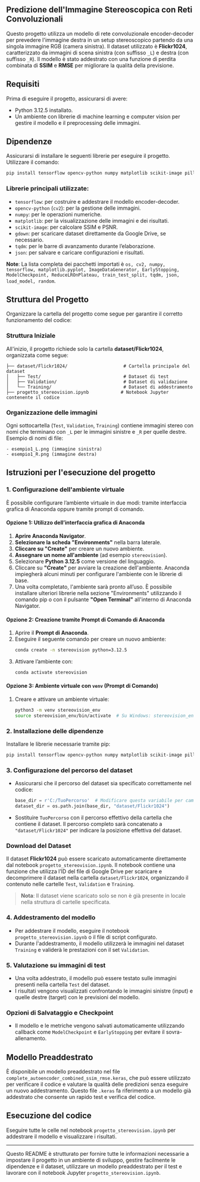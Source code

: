 ## Predizione dell'Immagine Stereoscopica con Reti Convoluzionali

Questo progetto utilizza un modello di rete convoluzionale encoder-decoder per prevedere l'immagine destra in un setup stereoscopico partendo da una singola immagine RGB (camera sinistra). Il dataset utilizzato è **Flickr1024**, caratterizzato da immagini di scena sinistra (con suffisso `_L`) e destra (con suffisso `_R`). Il modello è stato addestrato con una funzione di perdita combinata di **SSIM** e **RMSE** per migliorare la qualità della previsione.

## Requisiti

Prima di eseguire il progetto, assicurarsi di avere:

- Python 3.12.5 installato.
- Un ambiente con librerie di machine learning e computer vision per gestire il modello e il preprocessing delle immagini.

## Dipendenze

Assicurarsi di installare le seguenti librerie per eseguire il progetto. Utilizzare il comando:

```bash
pip install tensorflow opencv-python numpy matplotlib scikit-image pillow gdown tqdm
```

### Librerie principali utilizzate:
- `tensorflow`: per costruire e addestrare il modello encoder-decoder.
- `opencv-python` (`cv2`): per la gestione delle immagini.
- `numpy`: per le operazioni numeriche.
- `matplotlib`: per la visualizzazione delle immagini e dei risultati.
- `scikit-image`: per calcolare SSIM e PSNR.
- `gdown`: per scaricare dataset direttamente da Google Drive, se necessario.
- `tqdm`: per le barre di avanzamento durante l’elaborazione.
- `json`: per salvare e caricare configurazioni e risultati.

**Note**: La lista completa dei pacchetti importati è `os, cv2, numpy, tensorflow, matplotlib.pyplot, ImageDataGenerator, EarlyStopping, ModelCheckpoint, ReduceLROnPlateau, train_test_split, tqdm, json, load_model, random`.

## Struttura del Progetto

Organizzare la cartella del progetto come segue per garantire il corretto funzionamento del codice:

### Struttura Iniziale
All'inizio, il progetto richiede solo la cartella **dataset/Flickr1024**, organizzata come segue:

```
├── dataset/Flickr1024/                     # Cartella principale del dataset
│   ├── Test/                               # Dataset di test
│   ├── Validation/                         # Dataset di validazione
│   └── Training/                           # Dataset di addestramento
├── progetto_stereovision.ipynb            # Notebook Jupyter contenente il codice
```

### Organizzazione delle immagini
Ogni sottocartella (`Test`, `Validation`, `Training`) contiene immagini stereo con nomi che terminano con `_L` per le immagini sinistre e `_R` per quelle destre. Esempio di nomi di file:

```
- esempio1_L.png (immagine sinistra)
- esempio1_R.png (immagine destra)
```

## Istruzioni per l'esecuzione del progetto

### 1. Configurazione dell'ambiente virtuale

È possibile configurare l’ambiente virtuale in due modi: tramite interfaccia grafica di Anaconda oppure tramite prompt di comando. 

#### Opzione 1: Utilizzo dell’interfaccia grafica di Anaconda

1. **Aprire Anaconda Navigator**.
2. **Selezionare la scheda "Environments"** nella barra laterale.
3. **Cliccare su "Create"** per creare un nuovo ambiente.
4. **Assegnare un nome all'ambiente** (ad esempio `stereovision`).
5. Selezionare **Python 3.12.5** come versione del linguaggio.
6. Cliccare su **"Create"** per avviare la creazione dell'ambiente. Anaconda impiegherà alcuni minuti per configurare l'ambiente con le librerie di base.
7. Una volta completato, l'ambiente sarà pronto all’uso. È possibile installare ulteriori librerie nella sezione "Environments" utilizzando il comando pip o con il pulsante **"Open Terminal"** all'interno di Anaconda Navigator.

#### Opzione 2: Creazione tramite Prompt di Comando di Anaconda

1. Aprire il **Prompt di Anaconda**.
2. Eseguire il seguente comando per creare un nuovo ambiente:
   ```bash
   conda create -n stereovision python=3.12.5
   ```
3. Attivare l’ambiente con:
   ```bash
   conda activate stereovision
   ```

#### Opzione 3: Ambiente virtuale con `venv` (Prompt di Comando)

1. Creare e attivare un ambiente virtuale:
   ```bash
   python3 -m venv stereovision_env
   source stereovision_env/bin/activate  # Su Windows: stereovision_env\Scripts\activate
   ```

### 2. Installazione delle dipendenze
Installare le librerie necessarie tramite pip:
```bash
pip install tensorflow opencv-python numpy matplotlib scikit-image pillow gdown tqdm
```

### 3. Configurazione del percorso del dataset
- Assicurarsi che il percorso del dataset sia specificato correttamente nel codice:
  ```python
  base_dir = r'C:/TuoPercorso'  # Modificare questa variabile per cambiare la base del percorso
  dataset_dir = os.path.join(base_dir, "dataset/Flickr1024")
  ```
- Sostituire `TuoPercorso` con il percorso effettivo della cartella che contiene il dataset. Il percorso completo sarà concatenato a `"dataset/Flickr1024"` per indicare la posizione effettiva del dataset.

### Download del Dataset
Il dataset **Flickr1024** può essere scaricato automaticamente direttamente dal notebook `progetto_stereovision.ipynb`. Il notebook contiene una funzione che utilizza l’ID del file di Google Drive per scaricare e decomprimere il dataset nella cartella `dataset/Flickr1024`, organizzando il contenuto nelle cartelle `Test`, `Validation` e `Training`. 

> **Nota**: Il dataset viene scaricato solo se non è già presente in locale nella struttura di cartelle specificata.


### 4. Addestramento del modello
- Per addestrare il modello, eseguire il notebook `progetto_stereovision.ipynb` o il file di script configurato.
- Durante l'addestramento, il modello utilizzerà le immagini nel dataset `Training` e validerà le prestazioni con il set `Validation`.

### 5. Valutazione su immagini di test
- Una volta addestrato, il modello può essere testato sulle immagini presenti nella cartella `Test` del dataset.
- I risultati vengono visualizzati confrontando le immagini sinistre (input) e quelle destre (target) con le previsioni del modello.

### Opzioni di Salvataggio e Checkpoint
- Il modello e le metriche vengono salvati automaticamente utilizzando callback come `ModelCheckpoint` e `EarlyStopping` per evitare il sovra-allenamento.

## Modello Preaddestrato

È disponibile un modello preaddestrato nel file `complete_autoencoder_combined_ssim_rmse.keras`, che può essere utilizzato per verificare il codice e valutare la qualità delle predizioni senza eseguire un nuovo addestramento. Questo file `.keras` fa riferimento a un modello già addestrato che consente un rapido test e verifica del codice.

## Esecuzione del codice

Eseguire tutte le celle nel notebook `progetto_stereovision.ipynb` per addestrare il modello e visualizzare i risultati. 

---

Questo README è strutturato per fornire tutte le informazioni necessarie a impostare il progetto in un ambiente di sviluppo, gestire facilmente le dipendenze e il dataset, utilizzare un modello preaddestrato per il test e lavorare con il notebook Jupyter `progetto_stereovision.ipynb`.
